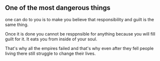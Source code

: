 ## One of the most dangerous things
one can do to you is to make you believe that responsibility and guilt is the same thing.

Once it is done you cannot be resppnsible for anything because you will fill guilt for it. It eats you from inside of your soul.

That's why all the empires failed and that's why even after they fell people living there still struggle to change their lives. 